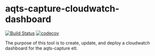 # aqts-capture-cloudwatch-dashboard
[![Build Status](https://travis-ci.org/usgs/aqts-capture-cloudwatch-dashboard.svg?branch=main)](https://travis-ci.org/usgs/aqts-capture-cloudwatch-dashboard)
[![codecov](https://codecov.io/gh/usgs/aqts-capture-cloudwatch-dashboard/branch/main/graph/badge.svg)](https://codecov.io/gh/usgs/aqts-capture-cloudwatch-dashboard)

The purpose of this tool is to create, update, and deploy a cloudwatch dashboard for the aqts-capture etl.
